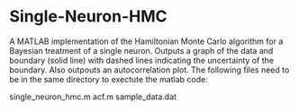 # Single-Neuron-HMC

A MATLAB implementation of the Hamiltonian Monte Carlo algorithm for a Bayesian treatment of a single neuron. Outputs a graph of the data and boundary (solid line) with dashed lines indicating the uncertainty of the boundary. Also outpouts an autocorrelation plot. The following files need to be in the same directory to exectute the matlab code:

single_neuron_hmc.m
acf.m
sample_data.dat
